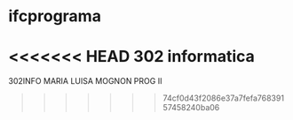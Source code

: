 # ifcprograma

<<<<<<< HEAD
302 informatica
=======
302INFO MARIA LUISA MOGNON PROG II

>>>>>>> 74cf0d43f2086e37a7fefa76839157458240ba06

